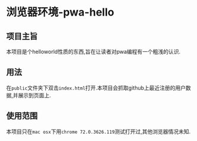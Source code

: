 # 浏览器环境-pwa-hello

## 项目主旨

本项目是个helloworld性质的东西,旨在让读者对pwa编程有一个粗浅的认识.

## 用法

在`public`文件夹下双击`index.html`打开.本项目会抓取github上最近注册的用户数据,并展示到页面上.

## 使用范围

本项目只在`mac osx`下用`chrome 72.0.3626.119`测试打开过,其他浏览器情况未知.
